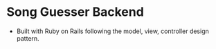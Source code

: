 # Song Guesser Backend

 - Built with Ruby on Rails following the model, view, controller design pattern.
 